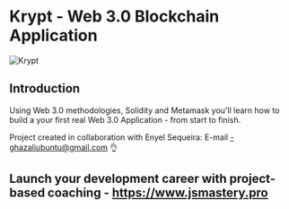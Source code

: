 # Krypt - Web 3.0 Blockchain Application

![Krypt](https://i.ibb.co/DVF4tNW/image.png)

## Introduction

Using Web 3.0 methodologies, Solidity and Metamask you'll learn how to build a your first real Web 3.0 Application - from start to finish.

Project created in collaboration with Enyel Sequeira:
E-mail -ghazaliubuntu@gmail.com
👌

## Launch your development career with project-based coaching - https://www.jsmastery.pro

